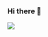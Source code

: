 ### Hi there 👋

<div>
<img align="center" src="https://github-readme-stats.vercel.app/api/top-langs/?username=notimplementedlife&layout=compact&title_color=24292e&text_color=0&bg_color=fff"/>  
</div>

